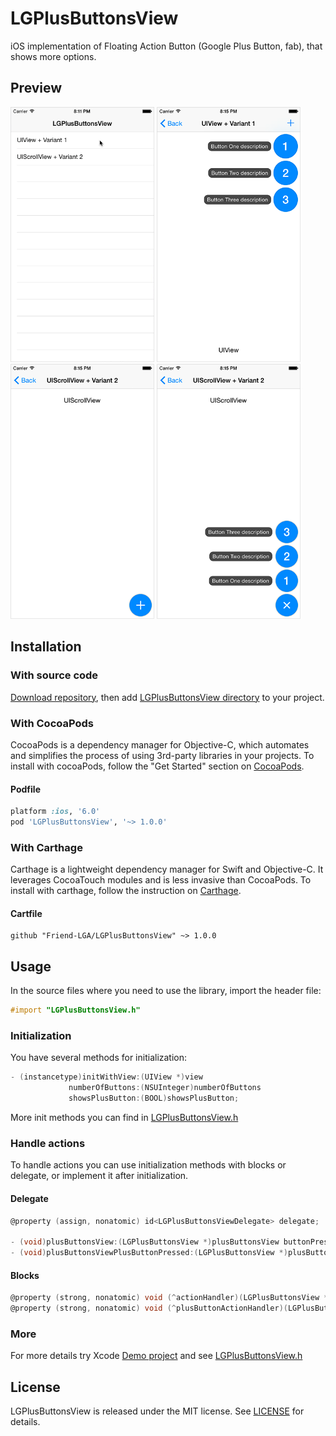 # LGPlusButtonsView

iOS implementation of Floating Action Button (Google Plus Button, fab), that shows more options.

## Preview

<img src="https://raw.githubusercontent.com/Friend-LGA/ReadmeFiles/master/LGPlusButtonsView/Preview.gif" width="230"/>
<img src="https://raw.githubusercontent.com/Friend-LGA/ReadmeFiles/master/LGPlusButtonsView/1.png" width="230"/>
<img src="https://raw.githubusercontent.com/Friend-LGA/ReadmeFiles/master/LGPlusButtonsView/2.png" width="230"/>
<img src="https://raw.githubusercontent.com/Friend-LGA/ReadmeFiles/master/LGPlusButtonsView/3.png" width="230"/>

## Installation

### With source code

[Download repository](https://github.com/Friend-LGA/LGPlusButtonsView/archive/master.zip), then add [LGPlusButtonsView directory](https://github.com/Friend-LGA/LGPlusButtonsView/blob/master/LGPlusButtonsView/) to your project.

### With CocoaPods

CocoaPods is a dependency manager for Objective-C, which automates and simplifies the process of using 3rd-party libraries in your projects. To install with cocoaPods, follow the "Get Started" section on [CocoaPods](https://cocoapods.org/).

#### Podfile
```ruby
platform :ios, '6.0'
pod 'LGPlusButtonsView', '~> 1.0.0'
```

### With Carthage

Carthage is a lightweight dependency manager for Swift and Objective-C. It leverages CocoaTouch modules and is less invasive than CocoaPods. To install with carthage, follow the instruction on [Carthage](https://github.com/Carthage/Carthage/).

#### Cartfile
```
github "Friend-LGA/LGPlusButtonsView" ~> 1.0.0
```

## Usage

In the source files where you need to use the library, import the header file:

```objective-c
#import "LGPlusButtonsView.h"
```

### Initialization

You have several methods for initialization:

```objective-c
- (instancetype)initWithView:(UIView *)view
             numberOfButtons:(NSUInteger)numberOfButtons
             showsPlusButton:(BOOL)showsPlusButton;
```

More init methods you can find in [LGPlusButtonsView.h](https://github.com/Friend-LGA/LGPlusButtonsView/blob/master/LGPlusButtonsView/LGPlusButtonsView.h)

### Handle actions

To handle actions you can use initialization methods with blocks or delegate, or implement it after initialization.

#### Delegate

```objective-c
@property (assign, nonatomic) id<LGPlusButtonsViewDelegate> delegate;

- (void)plusButtonsView:(LGPlusButtonsView *)plusButtonsView buttonPressedWithTitle:(NSString *)title description:(NSString *)description index:(NSUInteger)index;
- (void)plusButtonsViewPlusButtonPressed:(LGPlusButtonsView *)plusButtonsView;
```

#### Blocks

```objective-c
@property (strong, nonatomic) void (^actionHandler)(LGPlusButtonsView *plusButtonView, NSString *title, NSString *description, NSUInteger index);
@property (strong, nonatomic) void (^plusButtonActionHandler)(LGPlusButtonsView *plusButtonView);
```

### More

For more details try Xcode [Demo project](https://github.com/Friend-LGA/LGPlusButtonsView/blob/master/Demo) and see [LGPlusButtonsView.h](https://github.com/Friend-LGA/LGPlusButtonsView/blob/master/LGPlusButtonsView/LGPlusButtonsView.h)

## License

LGPlusButtonsView is released under the MIT license. See [LICENSE](https://raw.githubusercontent.com/Friend-LGA/LGPlusButtonsView/master/LICENSE) for details.
